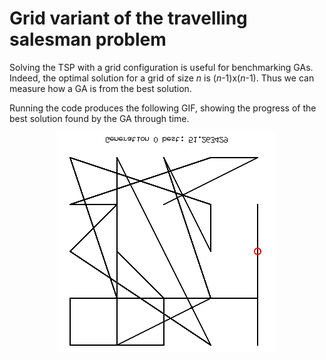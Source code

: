 # Grid variant of the travelling salesman problem

Solving the TSP with a grid configuration is useful for benchmarking GAs. Indeed, the optimal solution for a grid of size *n* is (*n*-1)x(*n*-1). Thus we can measure how a GA is from the best solution.

Running the code produces the following GIF, showing the progress of the best solution found by the GA through time.

<div align="center">
  <img src="progress.gif" alt="progress" />
</div>
